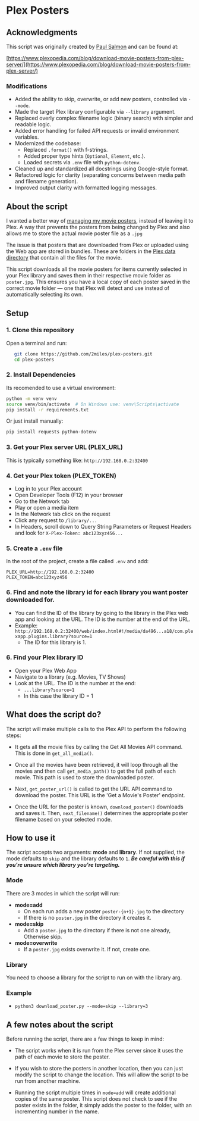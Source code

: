 # Plex Posters

## Acknowledgments

This script was originally created by [Paul Salmon](https://github.com/TechieGuy12) and can be found at:

[https://www.plexopedia.com/blog/download-movie-posters-from-plex-server/](https://www.plexopedia.com/blog/download-movie-posters-from-plex-server/)

### Modifications

- Added the ability to skip, overwrite, or add new posters, controlled via `--mode`.
- Made the target Plex library configurable via `--library` argument.
- Replaced overly complex filename logic (binary search) with simpler and readable logic.
- Added error handling for failed API requests or invalid environment variables.
- Modernized the codebase:
  - Replaced `.format()` with f-strings.
  - Added proper type hints (`Optional`, `Element`, etc.).
  - Loaded secrets via `.env` file with `python-dotenv`.
- Cleaned up and standardized all docstrings using Google-style format.
- Refactored logic for clarity (separating concerns between media path and filename generation).
- Improved output clarity with formatted logging messages.

## About the script

I wanted a better way of [managing my movie posters](https://www.plexopedia.com/plex-media-server/general/posters-artwork/), instead of leaving it to Plex. A way that prevents the posters from being changed by Plex and also allows me to store the actual movie poster file as a `.jpg`

The issue is that posters that are downloaded from Plex or uploaded using the Web app are stored in bundles. These are folders in the [Plex data directory](https://www.plexopedia.com/plex-media-server/general/data-directory/) that contain all the files for the movie.

This script downloads all the movie posters for items currently selected in your Plex library and saves them in their respective movie folder as `poster.jpg`. This ensures you have a local copy of each poster saved in the correct movie folder — one that Plex will detect and use instead of automatically selecting its own.

## Setup

### 1. **Clone this repository**

Open a terminal and run:

```bash
   git clone https://github.com/2miles/plex-posters.git
   cd plex-posters
```

### 2. **Install Dependencies**

Its recomended to use a virtual environment:

```bash
python -m venv venv
source venv/bin/activate  # On Windows use: venv\Scripts\activate
pip install -r requirements.txt
```

Or just install manually:

```bash
pip install requests python-dotenv
```

### 3. Get your Plex server URL (PLEX_URL)

This is typically something like: `http://192.168.0.2:32400`

### 4. Get your Plex token (PLEX_TOKEN)

- Log in to your Plex account
- Open Developer Tools (F12) in your browser
- Go to the Network tab
- Play or open a media item
- In the Network tab click on the request
- Click any request to `/library/...`
- In Headers, scroll down to Query String Parameters or Request Headers and look for `X-Plex-Token: abc123xyz456...`

### 5. Create a `.env` file

In the root of the project, create a file called `.env` and add:

```
PLEX_URL=http://192.168.0.2:32400
PLEX_TOKEN=abc123xyz456
```

### 6. Find and note the library id for each library you want poster downloaded for.

- You can find the ID of the library by going to the library in the Plex web app and looking at the URL. The ID is the number at the end of the URL.
- Example: `http://192.168.0.2:32400/web/index.html#!/media/da496...a18/com.plexapp.plugins.library?source=1`
  - The ID for this library is 1.

### 6. Find your Plex library ID

- Open your Plex Web App
- Navigate to a library (e.g. Movies, TV Shows)
- Look at the URL. The ID is the number at the end:
  - `...library?source=1`
  - In this case the library ID = 1

## What does the script do?

The script will make multiple calls to the Plex API to perform the following steps:

- It gets all the movie files by calling the Get All Movies API command. This is done in `get_all_media()`.

- Once all the movies have been retrieved, it will loop through all the movies and then call `get_media_path()` to get the full path of each movie. This path is used to store the downloaded poster.

- Next, `get_poster_url()` is called to get the URL API command to download the poster. This URL is the 'Get a Movie's Poster' endpoint.

- Once the URL for the poster is known, `download_poster()` downloads and saves it. Then, `next_filename()` determines the appropriate poster filename based on your selected mode.

## How to use it

The script accepts two arguments: **mode** and **library**. If not supplied, the mode defaults to `skip` and the library defaults to `1`. **_Be careful with this if you're unsure which library you're targeting._**

### Mode

There are 3 modes in which the script will run:

- **mode=add**
  - On each run adds a new poster `poster-{n+1}.jpg` to the directory
  - If there is no `poster.jpg` in the directory it creates it.
- **mode=skip**
  - Add a `poster.jpg` to the directory if there is not one already, Otherwise skip.
- **mode=overwrite**
  - If a `poster.jpg` exists overwrite it. If not, create one.

### Library

You need to choose a library for the script to run on with the library arg.

### Example

- `python3 download_poster.py --mode=skip --library=3`

## A few notes about the script

Before running the script, there are a few things to keep in mind:

- The script works when it is run from the Plex server since it uses the path of each movie to store the poster.

- If you wish to store the posters in another location, then you can just modify the script to change the location. This will allow the script to be run from another machine.

- Running the script multiple times in `mode=add` will create additional copies of the same poster. This script does not check to see if the poster exists in the folder, it simply adds the poster to the folder, with an incrementing number in the name.
